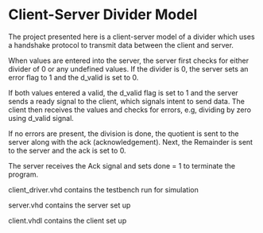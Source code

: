 # Client-Server Divider Model
The project presented here is a client-server model of a divider which uses a handshake protocol to transmit data between the client and server.

When values are entered into the server, the server first checks for either divider of 0 or any undefined values. If the divider is 0, the server sets an error flag to 1 and the d_valid is set to 0.

If both values entered a valid, the d_valid flag is set to 1 and the server sends a ready signal to the client, which signals intent to send data.
The client then receives the values and checks for errors, e.g, dividing by zero using d_valid signal.

If no errors are present, the division is done, the quotient is sent to the server along with the ack (acknowledgement). Next, the Remainder is sent to the server and the ack is set to 0.

The server receives the Ack signal and sets done = 1 to terminate the program.

client_driver.vhd contains the testbench run for simulation

server.vhd contains the server set up

client.vhdl contains the client set up
